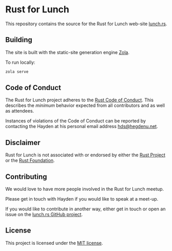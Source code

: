 # Rust for Lunch

This repository contains the source for the Rust for Lunch web-site
[lunch.rs](https://lunch.rs).

## Building

The site is built with the static-site generation engine
[Zola](https://www.getzola.org/).

To run locally:

```sh
zola serve
```

## Code of Conduct

The Rust for Lunch project adheres to the [Rust Code of Conduct][coc]. This
describes the _minimum_ behavior expected from all contributors and as well as
attendees.

Instances of violations of the Code of Conduct can be reported by contacting
the Hayden at his personal email address
[hds@hegdenu.net](mailto:hds@hegdenu.net).

[coc]: https://github.com/rust-lang/rust/blob/master/CODE_OF_CONDUCT.md

## Disclaimer

Rust for Lunch is not associated with or endorsed by either the
[Rust Project](https://www.rust-lang.org/) or the
[Rust Foundation](https://foundation.rust-lang.org/).

## Contributing

We would love to have more people involved in the Rust for Lunch meetup.

Please get in touch with Hayden if you would like to speak at a meet-up.

If you would like to contribute in another way, either get in touch or
open an issue on the
[lunch.rs GitHub project](https://github.com/hds/lunch.rs/issues).

## License

This project is licensed under the [MIT license](LICENSE).
